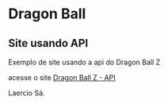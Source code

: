 <h1>Dragon Ball</h1>

<h2>Site usando API</h2>

Exemplo de site usando a api do Dragon Ball Z

acesse o site <a href="https://laercio-asa.github.io/dragonballapi/site-dgapi/" target="_blank">Dragon Ball Z - API</a>

Laercio Sá.